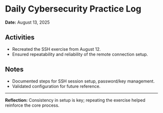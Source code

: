 # Daily Cybersecurity Practice Log
**Date:** August 13, 2025

## Activities
- Recreated the SSH exercise from August 12.
- Ensured repeatability and reliability of the remote connection setup.

## Notes
- Documented steps for SSH session setup, password/key management.
- Validated configuration for future reference.

---

**Reflection:** Consistency in setup is key; repeating the exercise helped reinforce the core process.